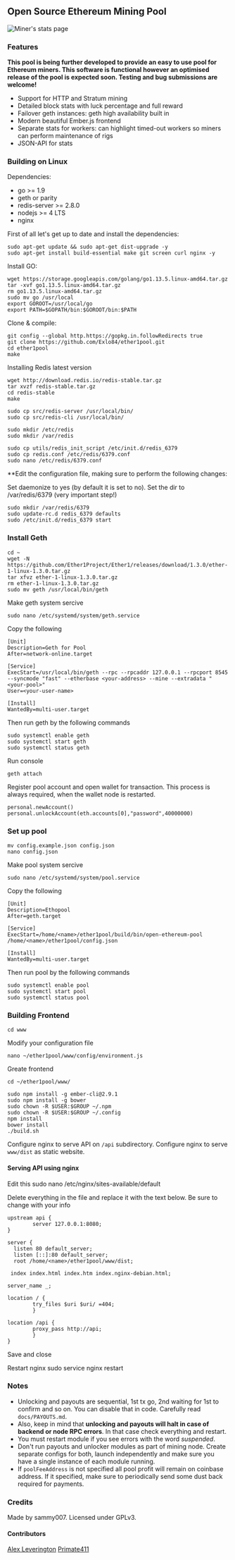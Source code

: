 ## Open Source Ethereum Mining Pool

![Miner's stats page](https://user-images.githubusercontent.com/46317321/72789946-e66b9e80-3c34-11ea-86a8-641fa33a2ab4.png)

### Features

**This pool is being further developed to provide an easy to use pool for Ethereum miners. This software is functional however an optimised release of the pool is expected soon. Testing and bug submissions are welcome!**

* Support for HTTP and Stratum mining
* Detailed block stats with luck percentage and full reward
* Failover geth instances: geth high availability built in
* Modern beautiful Ember.js frontend
* Separate stats for workers: can highlight timed-out workers so miners can perform maintenance of rigs
* JSON-API for stats

### Building on Linux

Dependencies:

  * go >= 1.9
  * geth or parity
  * redis-server >= 2.8.0
  * nodejs >= 4 LTS
  * nginx

First of all let's get up to date and install the dependencies:

    sudo apt-get update && sudo apt-get dist-upgrade -y
    sudo apt-get install build-essential make git screen curl nginx -y

Install GO:

    wget https://storage.googleapis.com/golang/go1.13.5.linux-amd64.tar.gz
    tar -xvf go1.13.5.linux-amd64.tar.gz
    rm go1.13.5.linux-amd64.tar.gz
    sudo mv go /usr/local
    export GOROOT=/usr/local/go
    export PATH=$GOPATH/bin:$GOROOT/bin:$PATH

Clone & compile:

    git config --global http.https://gopkg.in.followRedirects true
    git clone https://github.com/Exlo84/ether1pool.git
    cd ether1pool
    make

Installing Redis latest version

    wget http://download.redis.io/redis-stable.tar.gz
    tar xvzf redis-stable.tar.gz
    cd redis-stable
    make
    
    sudo cp src/redis-server /usr/local/bin/
    sudo cp src/redis-cli /usr/local/bin/
        
    sudo mkdir /etc/redis
    sudo mkdir /var/redis
            
    sudo cp utils/redis_init_script /etc/init.d/redis_6379
    sudo cp redis.conf /etc/redis/6379.conf
    sudo nano /etc/redis/6379.conf
    
**Edit the configuration file, making sure to perform the following changes:

Set daemonize to yes (by default it is set to no).
Set the dir to /var/redis/6379 (very important step!)

    sudo mkdir /var/redis/6379
    sudo update-rc.d redis_6379 defaults
    sudo /etc/init.d/redis_6379 start
    
### Install Geth

    cd ~
    wget -N https://github.com/Ether1Project/Ether1/releases/download/1.3.0/ether-1-linux-1.3.0.tar.gz
    tar xfvz ether-1-linux-1.3.0.tar.gz
    rm ether-1-linux-1.3.0.tar.gz
    sudo mv geth /usr/local/bin/geth 

Make geth system sercive

    sudo nano /etc/systemd/system/geth.service
    
Copy the following

    [Unit]
    Description=Geth for Pool
    After=network-online.target
    
    [Service]
    ExecStart=/usr/local/bin/geth --rpc --rpcaddr 127.0.0.1 --rpcport 8545 --syncmode "fast" --etherbase <your-address> --mine --extradata "<your-pool>"
    User=<your-user-name>
    
    [Install]
    WantedBy=multi-user.target

Then run geth by the following commands

    sudo systemctl enable geth
    sudo systemctl start geth
    sudo systemctl status geth

Run console

    geth attach

Register pool account and open wallet for transaction. This process is always required, when the wallet node is restarted.

    personal.newAccount()
    personal.unlockAccount(eth.accounts[0],"password",40000000)

### Set up pool

    mv config.example.json config.json
    nano config.json

Make pool system sercive

    sudo nano /etc/systemd/system/pool.service

Copy the following

    [Unit]
    Description=Ethopool
    After=geth.target
    
    [Service]
    ExecStart=/home/<name>/ether1pool/build/bin/open-ethereum-pool /home/<name>/ether1pool/config.json
    
    [Install]
    WantedBy=multi-user.target

Then run pool by the following commands

    sudo systemctl enable pool
    sudo systemctl start pool
    sudo systemctl status pool

### Building Frontend

    cd www

Modify your configuration file

    nano ~/ether1pool/www/config/environment.js

Greate frontend

    cd ~/ether1pool/www/
    
    sudo npm install -g ember-cli@2.9.1
    sudo npm install -g bower
    sudo chown -R $USER:$GROUP ~/.npm
    sudo chown -R $USER:$GROUP ~/.config
    npm install
    bower install
    ./build.sh


Configure nginx to serve API on <code>/api</code> subdirectory.
Configure nginx to serve <code>www/dist</code> as static website.

#### Serving API using nginx

Edit this
    sudo nano /etc/nginx/sites-available/default

Delete everything in the file and replace it with the text below.
Be sure to change with your info

    upstream api {
            server 127.0.0.1:8080;
    }
    
    server {
      listen 80 default_server;
      listen [::]:80 default_server;
      root /home/<name>/ether1pool/www/dist;
     
     index index.html index.htm index.nginx-debian.html;
     
    server_name _;
     
    location / {
            try_files $uri $uri/ =404;
            }
      
    location /api {
            proxy_pass http://api;
            }
    }
    
Save and close

Restart nginx
    sudo service nginx restart

### Notes

* Unlocking and payouts are sequential, 1st tx go, 2nd waiting for 1st to confirm and so on. You can disable that in code. Carefully read `docs/PAYOUTS.md`.
* Also, keep in mind that **unlocking and payouts will halt in case of backend or node RPC errors**. In that case check everything and restart.
* You must restart module if you see errors with the word *suspended*.
* Don't run payouts and unlocker modules as part of mining node. Create separate configs for both, launch independently and make sure you have a single instance of each module running.
* If `poolFeeAddress` is not specified all pool profit will remain on coinbase address. If it specified, make sure to periodically send some dust back required for payments.

### Credits

Made by sammy007. Licensed under GPLv3.

#### Contributors

[Alex Leverington](https://github.com/subtly)
[Primate411](https://github.com/Primate411/)
